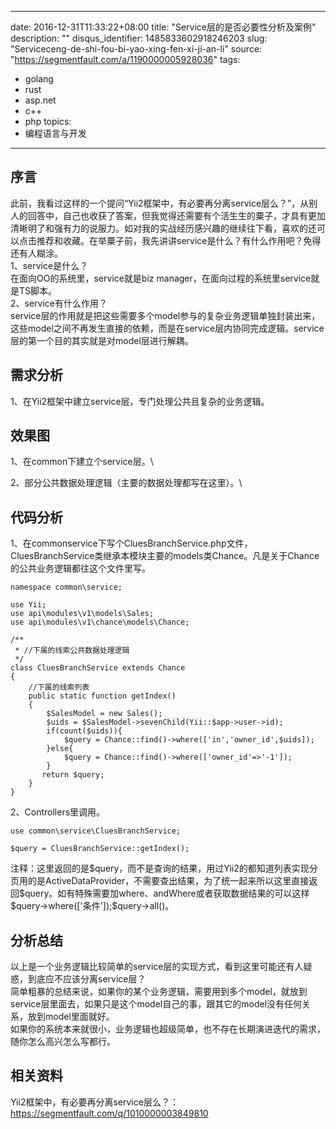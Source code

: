 
---
date: 2016-12-31T11:33:22+08:00
title: "Service层的是否必要性分析及案例"
description: ""
disqus_identifier: 1485833602918246203
slug: "Serviceceng-de-shi-fou-bi-yao-xing-fen-xi-ji-an-li"
source: "https://segmentfault.com/a/1190000005928036"
tags: 
- golang 
- rust 
- asp.net 
- c&#43;&#43; 
- php 
topics:
- 编程语言与开发
---

序言
----

此前，我看过这样的一个提问“Yii2框架中，有必要再分离service层么？”，从别人的回答中，自己也收获了答案，但我觉得还需要有个活生生的粟子，才具有更加清晰明了和强有力的说服力。如对我的实战经历感兴趣的继续往下看，喜欢的还可以点击推荐和收藏。在举粟子前，我先讲讲service是什么？有什么作用吧？免得还有人糊涂。\
1、service是什么？\
在面向OO的系统里，service就是biz
manager，在面向过程的系统里service就是TS脚本。\
2、service有什么作用？\
service层的作用就是把这些需要多个model参与的复杂业务逻辑单独封装出来，这些model之间不再发生直接的依赖，而是在service层内协同完成逻辑。service层的第一个目的其实就是对model层进行解耦。

需求分析
--------

1、在Yii2框架中建立service层，专门处理公共且复杂的业务逻辑。

效果图
------

1、在common下建立个service层。\

2、部分公共数据处理逻辑（主要的数据处理都写在这里）。\

代码分析
--------

1、在commonservice下写个CluesBranchService.php文件，CluesBranchService类继承本模块主要的models类Chance。凡是关于Chance的公共业务逻辑都往这个文件里写。

    namespace common\service;

    use Yii;
    use api\modules\v1\models\Sales;
    use api\modules\v1\chance\models\Chance;

    /**
     * //下属的线索公共数据处理逻辑
     */
    class CluesBranchService extends Chance
    {   
        //下属的线索列表
        public static function getIndex()
        {    
            $SalesModel = new Sales(); 
            $uids = $SalesModel->sevenChild(Yii::$app->user->id);
            if(count($uids)){
                $query = Chance::find()->where(['in','owner_id',$uids]);
            }else{
                $query = Chance::find()->where(['owner_id'=>'-1']);
            }
           return $query;
        }
    }

2、Controllers里调用。

    use common\service\CluesBranchService;

    $query = CluesBranchService::getIndex();

注释：这里返回的是\$query，而不是查询的结果，用过Yii2的都知道列表实现分页用的是ActiveDataProvider，不需要查出结果，为了统一起来所以这里直接返回\$query。如有特殊需要加where、andWhere或者获取数据结果的可以这样\$query-&gt;where(\['条件'\]);\$query-&gt;all()。

分析总结
--------

以上是一个业务逻辑比较简单的service层的实现方式，看到这里可能还有人疑惑，到底应不应该分离service层？\
简单粗暴的总结来说，如果你的某个业务逻辑，需要用到多个model，就放到service层里面去，如果只是这个model自己的事，跟其它的model没有任何关系，放到model里面就好。\
如果你的系统本来就很小，业务逻辑也超级简单，也不存在长期演进迭代的需求，随你怎么高兴怎么写都行。

相关资料
--------

Yii2框架中，有必要再分离service层么？：<https://segmentfault.com/q/1010000003849810>

